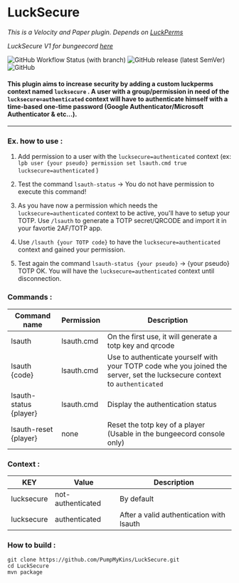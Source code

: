 # LuckSecure
*This is a Velocity and Paper plugin. Depends on [LuckPerms](https://github.com/LuckPerms/LuckPerms)*

*LuckSecure V1 for bungeecord [here](https://github.com/PumpMyKins/LuckSecure/tree/v1)*

![GitHub Workflow Status (with branch)](https://img.shields.io/github/actions/workflow/status/PumpMyKins/LuckSecure/maven.yml?branch=main)
![GitHub release (latest SemVer)](https://img.shields.io/github/v/release/PumpMyKins/LuckSecure)
![GitHub](https://img.shields.io/github/license/PumpMyKins/LuckSecure)

#### This plugin aims to increase security by adding a custom luckperms context named `lucksecure` . A user with a group/permission in need of the `lucksecure=authenticated` context will have to authenticate himself with a time-based one-time password (Google Authenticator/Microsoft Authenticator & etc...).

---

### Ex. how to use :


1. Add permission to a user with the `lucksecure=authenticated` context (ex: `lpb user {your pseudo} permission set lsauth.cmd true lucksecure=authenticated` )

2. Test the command `lsauth-status` -> You do not have permission to execute this command!

3. As you have now a permission which needs the `lucksecure=authenticated` context to be active, you'll have to setup your TOTP. Use `/lsauth` to generate a TOTP secret/QRCODE and import it in your favortie 2AF/TOTP app.

4. Use `/lsauth {your TOTP code}` to have the `lucksecure=authenticated` context and gained your permission. 

5. Test again the command `lsauth-status {your pseudo}` -> {your pseudo} TOTP OK. You will have the `lucksecure=authenticated` context until disconnection.

### Commands :

Command name | Permission | Description
--- | --- | ---
lsauth | lsauth.cmd | On the first use, it will generate a totp key and qrcode
lsauth {code} | lsauth.cmd | Use to authenticate yourself with your TOTP code whe you joined the server, set the lucksecure context to `authenticated`
lsauth-status {player} | lsauth.cmd | Display the authentication status
lsauth-reset {player} | none | Reset the totp key of a player (Usable in the bungeecord console only)

### Context :

KEY | Value | Description
--- | --- | ---
lucksecure | not-authenticated | By default
lucksecure | authenticated | After a valid authentication with lsauth

### How to build :
```
git clone https://github.com/PumpMyKins/LuckSecure.git
cd LuckSecure
mvn package
```

